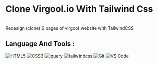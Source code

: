 # Clone Virgool.io With Tailwind Css

<br>
Redesign (clone) 6 pages of virgool website with TailwindCSS

<br>

## Language And Tools :

![HTML5](https://img.shields.io/badge/-HTML5-E34F26?style=for-the-badge&logo=HTML5&logoColor=fff)
![CSS3](https://img.shields.io/badge/-CSS3-1572B6?style=for-the-badge&logo=CSS3&logoColor=fff)
![jquery](https://img.shields.io/badge/-jquery-0769AD?style=for-the-badge&logo=jquery&logoColor=fff)
![tailwindcss](https://img.shields.io/badge/-tailwind%20css-06B6D4?style=for-the-badge&logo=tailwindcss&logoColor=fff)
![Git](https://img.shields.io/badge/-Git-F05032?style=for-the-badge&logo=Git&logoColor=fff)
![VS Code](https://img.shields.io/badge/-VS%20Code-007ACC?style=for-the-badge&logo=visual-studio-code&logoColor=fff)

